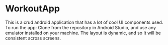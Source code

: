 # WorkoutApp

This is a crud android application that has a lot of cool UI components used. 
To run the app:
Clone from the repository in Android Studio, and use any emulator installed on your machine. The layout is dynamic, and so It will be consistent across screens.


